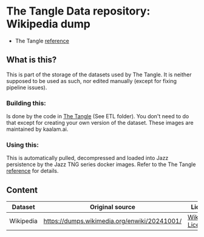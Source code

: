 # The Tangle Data repository: Wikipedia dump

 * The Tangle [reference](https://kaalam.github.io/jazz_reference/reference_docker_tangle_server.html)


## What is this?

This is part of the storage of the datasets used by The Tangle. It is neither supposed to be used as such, nor edited manually (except
for fixing pipeline issues).


### Building this:

Is done by the code in [The Tangle](https://github.com/kaalam/thetangle) (See ETL folder). You don't need to do that except for creating
your own version of the dataset. These images are maintained by kaalam.ai.


### Using this:

This is automatically pulled, decompressed and loaded into Jazz persistence by the Jazz TNG series docker images. Refer to the
The Tangle [reference](https://kaalam.github.io/jazz_reference/reference_docker_tangle_server.html) for details.

## Content

| Dataset   | Original source                              | License                                                     |
| --------- | -------------------------------------------- | ----------------------------------------------------------- |
| Wikipedia | https://dumps.wikimedia.org/enwiki/20241001/ | [Wikimedia License](https://dumps.wikimedia.org/legal.html) |
